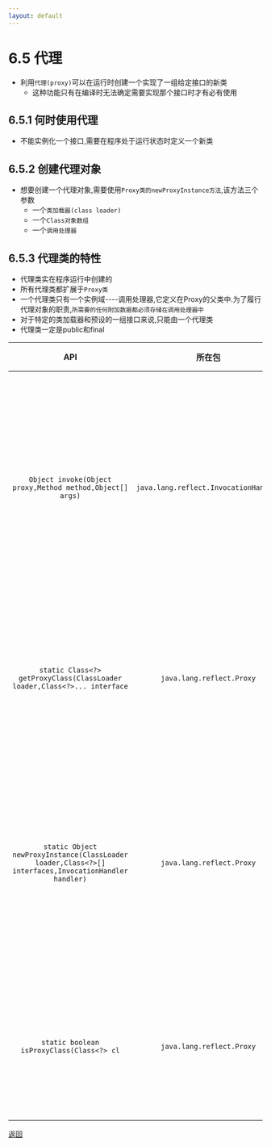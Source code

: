 ```yaml
---
layout: default
---
```


# 6.5 代理  
+ 利用`代理(proxy)`可以在运行时创建一个实现了一组给定接口的新类  
    - 这种功能只有在编译时无法确定需要实现那个接口时才有必有使用  

## 6.5.1 何时使用代理
+ 不能实例化一个接口,需要在程序处于运行状态时定义一个新类  

## 6.5.2 创建代理对象  
+ 想要创建一个代理对象,需要使用`Proxy类的newProxyInstance方法`,该方法三个参数
    - 一个`类加载器(class loader)`  
    - 一个`Class对象数组`  
    - 一个`调用处理器`  

## 6.5.3 代理类的特性  
+ 代理类实在程序运行中创建的   
+ 所有代理类都扩展于`Proxy类`  
+ 一个代理类只有一个实例域----调用处理器,它定义在Proxy的父类中.为了履行代理对象的职责,`所需要的任何附加数据都必须存储在调用处理器中`  
+ 对于特定的类加载器和预设的一组接口来说,只能由一个代理类  
+ 代理类一定是public和final  

API|所在包|描述
:---:|:---:|:---:
`Object invoke(Object proxy,Method method,Object[] args)`|`java.lang.reflect.InvocationHandler`|定义了代理对象调用方法是希望执行的动作
`static Class<?> getProxyClass(ClassLoader loader,Class<?>... interface`|`java.lang.reflect.Proxy`|返回实现指定接口的代理类
`static Object newProxyInstance(ClassLoader loader,Class<?>[] interfaces,InvocationHandler handler)`|`java.lang.reflect.Proxy`|构造实现指定接口的代理类的一个新实例
`static boolean isProxyClass(Class<?> cl`|`java.lang.reflect.Proxy`|如果cl是一个代理类就返回true

[返回](./menu)